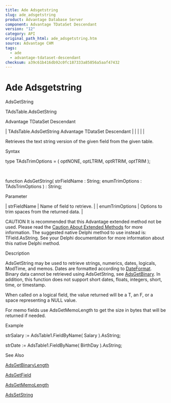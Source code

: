 ```yaml
---
title: Ade Adsgetstring
slug: ade_adsgetstring
product: Advantage Database Server
component: Advantage TDataSet Descendant
version: "12"
category: API
original_path_html: ade_adsgetstring.htm
source: Advantage CHM
tags:
  - ade
  - advantage-tdataset-descendant
checksum: a39c61b416db92c0fc187333a85856a5aaf47432
---
```


# Ade Adsgetstring

AdsGetString

TAdsTable.AdsGetString

Advantage TDataSet Descendant

| TAdsTable.AdsGetString  Advantage TDataSet Descendant |  |  |  |  |

Retrieves the text string version of the given field from the given table.

Syntax

type TAdsTrimOptions = ( optNONE, optLTRIM, optRTRIM, optTRIM );

 

function AdsGetString( strFieldName : String; enumTrimOptions : TAdsTrimOptions ) : String;

Parameter

| strFieldName | Name of field to retrieve. |
| enumTrimOptions | Options to trim spaces from the returned data. |

CAUTION It is recommended that this Advantage extended method not be used. Please read the [Caution About Extended Methods](ade_caution_about_extended_methods.md) for more information. The suggested native Delphi method to use instead is: TField.AsString. See your Delphi documentation for more information about this native Delphi method.

Description

AdsGetString may be used to retrieve strings, numerics, dates, logicals, ModTime, and memos. Dates are formatted according to [DateFormat](ade_dateformat.md). Binary data cannot be retrieved using AdsGetString, see [AdsGetBinary](ade_adsgetbinary.md). In addition, this function does not support short dates, floats, integers, short, time, or timestamp.

When called on a logical field, the value returned will be a T, an F, or a space representing a NULL value.

For memo fields use AdsGetMemoLength to get the size in bytes that will be returned if needed.

Example

strSalary := AdsTable1.FieldByName( Salary ).AsString;

strDate := AdsTable1.FieldByName( BirthDay ).AsString;

See Also

[AdsGetBinaryLength](ade_adsgetbinarylength.md)

[AdsGetField](ade_adsgetfield.md)

[AdsGetMemoLength](ade_adsgetmemolength.md)

[AdsSetString](ade_adssetstring.md)
